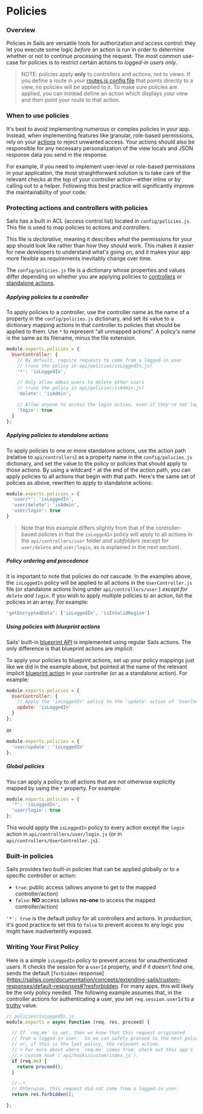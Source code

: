 # Policies
### Overview

Policies in Sails are versatile tools for authorization and access control: they let you execute some logic _before_ an action is run in order to determine whether or not to continue processing the request.  The most common use-case for policies is to restrict certain actions to _logged-in users only_.

> NOTE: policies apply **only** to controllers and actions, not to views.  If you define a route in your [routes.js config file](https://sailsjs.com/documentation/reference/configuration/sails-config-routes) that points directly to a view, no policies will be applied to it.  To make sure policies are applied, you can instead define an action which displays your view and then point your route to that action. &nbsp;

### When to use policies

It's best to avoid implementing numerous or complex policies in your app.  Instead, when implementing features like granular, role-based permissions, rely on your [actions](https://sailsjs.com/documentation/concepts/actions-and-controllers) to reject unwanted access.  Your actions should also be responsible for any necessary personalization of the view locals and JSON response data you send in the response.

For example, if you need to implement user-level or role-based permissions in your application, the most straightforward solution is to take care of the relevant checks at the top of your controller action&mdash;either inline or by calling out to a helper.  Following this best practice will significantly improve the maintainability of your code.

### Protecting actions and controllers with policies

Sails has a built in ACL (access control list) located in `config/policies.js`.  This file is used to map policies to actions and controllers.

This file is  *declarative*, meaning it describes *what* the permissions for your app should look like rather than *how* they should work.  This makes it easier for new developers to understand what's going on, and it makes your app more flexible as requirements inevitably change over time.

The `config/policies.js` file is a dictionary whose properties and values differ depending on whether you are applying policies to [controllers](https://sailsjs.com/documentation/concepts/actions-and-controllers#?controllers) or [standalone actions](https://sailsjs.com/documentation/concepts/actions-and-controllers#?standalone-actions).

##### Applying policies to a controller

To apply policies to a controller, use the controller name as the name of a property in the  `config/policies.js` dictionary, and set its value to a dictionary mapping actions in that controller to policies that should be applied to them.  Use `*` to represent &ldquo;all unmapped actions&rdquo;.  A policy's _name_ is the same as its filename, minus the file extension.

```js
module.exports.policies = {
  UserController: {
    // By default, require requests to come from a logged-in user
    // (runs the policy in api/policies/isLoggedIn.js)
    '*': 'isLoggedIn',

    // Only allow admin users to delete other users
    // (runs the policy in api/policies/isAdmin.js)
    'delete': 'isAdmin',

    // Allow anyone to access the login action, even if they're not logged in.
    'login': true
  }
};
```

##### Applying policies to standalone actions

To apply policies to one or more standalone actions, use the action path (relative to `api/controllers`) as a property name in the `config/policies.js` dictionary, and set the value to the policy or policies that should apply to those actions.  By using a wildcard `*` at the end of the action path, you can apply policies to all actions that begin with that path.  Here's the same set of policies as above, rewritten to apply to standalone actions:

```js
module.exports.policies = {
  'user/*': 'isLoggedIn',
  'user/delete': 'isAdmin',
  'user/login': true
}
```

> Note that this example differs slightly from that of the controller-based policies in that the `isLoggedIn` policy will apply to all actions in the `api/controllers/user` folder _and subfolders_ (except for `user/delete` and `user/login`, as is explained in the next section).

##### Policy ordering and precedence

It is important to note that policies do _not_ cascade.  In the examples above, the `isLoggedIn` policy will be applied to all actions in the `UserController.js` file (or standalone actions living under `api/controllers/user` ) _except for `delete` and `login`_.  If you wish to apply multiple policies to an action, list the policies in an array. For example:

```javascript
'getEncryptedData': ['isLoggedIn', 'isInValidRegion']
```

##### Using policies with blueprint actions

Sails' built-in [blueprint API](https://sailsjs.com/documentation/concepts/blueprints) is implemented using regular Sails actions.  The only difference is that blueprint actions are implicit.

To apply your policies to blueprint actions, set up your policy mappings just like we did in the example above, but pointed at the name of the relevant implicit [blueprint action](https://sailsjs.com/documentation/concepts/blueprints/blueprint-actions) in your controller (or as a standalone action).  For example:
```js
module.exports.policies = {
  UserController: {
    // Apply the 'isLoggedIn' policy to the 'update' action of 'UserController'
    update: 'isLoggedIn'
  }
};
```
or
```js
module.exports.policies = {
  'user/update': 'isLoggedIn'
};
```

##### Global policies

You can apply a policy to _all_ actions that are not otherwise explicitly mapped by using the `*` property.  For example:

```js
module.exports.policies = {
  '*': 'isLoggedIn',
  'user/login': true
};
```
This would apply the `isLoggedIn` policy to every action except the `login` action in `api/controllers/user/login.js` (or in `api/controllers/UserController.js`).

### Built-in policies
Sails provides two built-in policies that can be applied globally or to a specific controller or action:
  + `true`: public access  (allows anyone to get to the mapped controller/action)
  + `false`: **NO** access (allows **no-one** to access the mapped controller/action)

 `'*': true` is the default policy for all controllers and actions.  In production, it's good practice to set this to `false` to prevent access to any logic you might have inadvertently exposed.


### Writing Your First Policy

Here is a simple `isLoggedIn` policy to prevent access for unauthenticated users. It checks the session for a `userId` property, and if it doesn&rsquo;t find one, sends the default [`forbidden` response](https://sailsjs.com/documentation/concepts/extending-sails/custom-responses/default-responses#?resforbidden. For many apps, this will likely be the only policy needed. The following example assumes that, in the controller actions for authenticating a user, you set `req.session.userId` to a [truthy](https://developer.mozilla.org/en-US/docs/Glossary/Truthy) value.

```javascript
// policies/isLoggedIn.js
module.exports = async function (req, res, proceed) {

  // If `req.me` is set, then we know that this request originated
  // from a logged-in user.  So we can safely proceed to the next policy--
  // or, if this is the last policy, the relevant action.
  // > For more about where `req.me` comes from, check out this app's
  // > custom hook (`api/hooks/custom/index.js`).
  if (req.me) {
    return proceed();
  }

  //--•
  // Otherwise, this request did not come from a logged-in user.
  return res.forbidden();

};
```




<docmeta name="displayName" value="Policies">
<docmeta name="nextUpLink" value="/documentation/concepts/helpers">
<docmeta name="nextUpName" value="Helpers">
